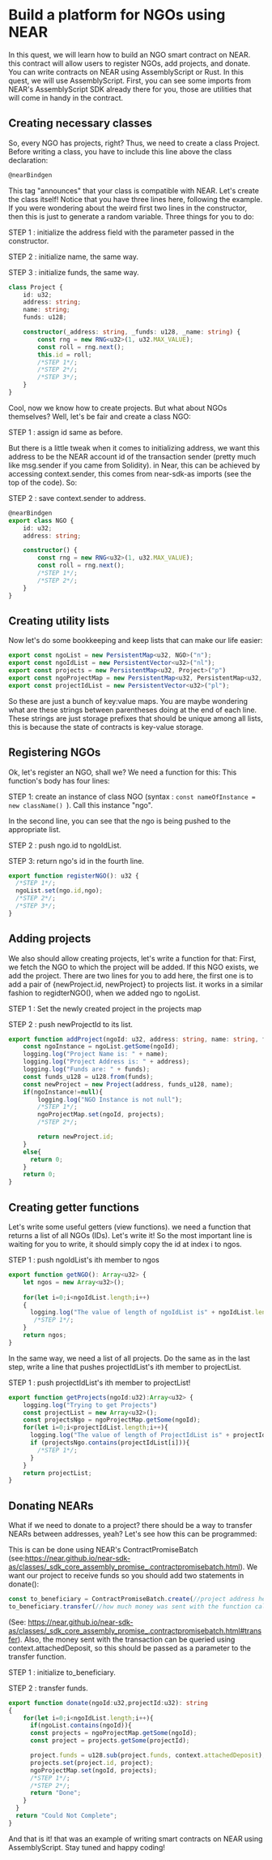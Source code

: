 # Build a platform for NGOs using NEAR
In this quest, we will learn how to build an NGO smart contract on NEAR. this contract will allow users to register NGOs, add projects, and donate.
You can write contracts on NEAR using AssemblyScript or Rust. In this quest, we will use AssemblyScript.
First, you can see some imports from NEAR's AssemblyScript SDK already there for you, those are utilities that will come in handy in the contract.

## Creating necessary classes 
So, every NGO has projects, right?
Thus, we need to create a class Project. Before writing a class, you have to include this line above the class declaration:
```ts
@nearBindgen
```
This tag "announces" that your class is compatible with NEAR. Let's create the class itself! Notice that you have three lines here, following the example.
If you were wondering about the weird first two lines in the constructor, then this is just to generate a random variable.
Three things for you to do:

STEP 1 : initialize the address field with the parameter passed in the constructor.

STEP 2 : initialize name, the same way.

STEP 3 : initialize funds, the same way.
```ts
class Project {
    id: u32;
    address: string;
    name: string;
    funds: u128;

    constructor(_address: string, _funds: u128, _name: string) {
        const rng = new RNG<u32>(1, u32.MAX_VALUE);
        const roll = rng.next();
        this.id = roll;
        /*STEP 1*/;
        /*STEP 2*/;
        /*STEP 3*/;
    }
}
```
Cool, now we know how to create projects. But what about NGOs themselves?
Well, let's be fair and create a class NGO:

STEP 1 : assign id same as before.

But there is a little tweak when it comes to initializing address, we want this address to be the NEAR account id of the transaction sender (pretty much like msg.sender if you came from Solidity). in Near, this can be achieved by accessing context.sender, this comes from near-sdk-as imports (see the top of the code). So:

STEP 2 : save context.sender to address. 
```ts
@nearBindgen
export class NGO {
    id: u32;
    address: string;

    constructor() {
        const rng = new RNG<u32>(1, u32.MAX_VALUE);
        const roll = rng.next();
        /*STEP 1*/;
        /*STEP 2*/;
    }
}

```

## Creating utility lists
Now let's do some bookkeeping and keep lists that can make our life easier:
```ts
export const ngoList = new PersistentMap<u32, NGO>("n");
export const ngoIdList = new PersistentVector<u32>("nl");
export const projects = new PersistentMap<u32, Project>("p")
export const ngoProjectMap = new PersistentMap<u32, PersistentMap<u32, Project>>("np");
export const projectIdList = new PersistentVector<u32>("pl");
```
So these are just a bunch of key:value maps. You are maybe wondering what are these strings between parentheses doing at the end of each line. These strings are just storage prefixes that should be unique among all lists, this is because the state of contracts is key-value storage.

## Registering NGOs
Ok, let's register an NGO, shall we? We need a function for this:
This function's body has four lines:

STEP 1: create an instance of class NGO (syntax : ```const nameOfInstance = new className() ```). Call this instance "ngo".

In the second line, you can see that the ngo is being pushed to the appropriate list. 

STEP 2 : push ngo.id to ngoIdList.

STEP 3: return ngo's id in the fourth line.
```ts
export function registerNGO(): u32 {
  /*STEP 1*/;
  ngoList.set(ngo.id,ngo);
  /*STEP 2*/;
  /*STEP 3*/;
}
```

## Adding projects
We also should allow creating projects, let's write a function for that:
First, we fetch the NGO to which the project will be added. If this NGO exists, we add the project. There are two lines for you to add here, the first one is to add a pair of {newProject.id, newProject} to projects list. it works in a similar fashion to regidterNGO(), when we added ngo to ngoList.

STEP 1 : Set the newly created project in the projects map

STEP 2 : push newProjectId to its list.
```ts
export function addProject(ngoId: u32, address: string, name: string, funds: string): u32{
    const ngoInstance = ngoList.getSome(ngoId);
    logging.log("Project Name is: " + name);
    logging.log("Project Address is: " + address);
    logging.log("Funds are: " + funds);
    const funds_u128 = u128.from(funds);
    const newProject = new Project(address, funds_u128, name);
    if(ngoInstance!=null){
        logging.log("NGO Instance is not null");
        /*STEP 1*/;
        ngoProjectMap.set(ngoId, projects);
        /*STEP 2*/;

        return newProject.id;
    }
    else{
      return 0;
    }
    return 0;
}
```

## Creating getter functions
Let's write some useful getters (view functions). we need a function that returns a list of all NGOs (IDs). Let's write it!
So the most important line is waiting for you to write, it should simply copy the id at index i to ngos.

STEP 1 : push ngoIdList's ith member to ngos 
```ts
export function getNGO(): Array<u32> {
    let ngos = new Array<u32>();
    
    for(let i=0;i<ngoIdList.length;i++)
    {  
      logging.log("The value of length of ngoIdList is" + ngoIdList.length.toString());
       /*STEP 1*/;
    }
    return ngos;
}
```

In the same way, we need a list of all projects. Do the same as in the last step, write a line that pushes projectIdList's ith member to projectList.

STEP 1 : push projectIdList's ith member to projectList! 
```ts
export function getProjects(ngoId:u32):Array<u32> {
    logging.log("Trying to get Projects")
    const projectList = new Array<u32>();
    const projectsNgo = ngoProjectMap.getSome(ngoId);
    for(let i=0;i<projectIdList.length;i++){
      logging.log("The value of length of ProjectIdList is" + projectIdList.length.toString());
      if (projectsNgo.contains(projectIdList[i])){
        /*STEP 1*/;
      }
    }
    return projectList; 
}
```

## Donating NEARs
What if we need to donate to a project? there should be a way to transfer NEARs between addresses, yeah?
Let's see how this can be programmed:

This is can be done using NEAR's ContractPromiseBatch (see:https://near.github.io/near-sdk-as/classes/_sdk_core_assembly_promise_.contractpromisebatch.html). We want our project to receive funds so you should add two statements in donate():

```ts
const to_beneficiary = ContractPromiseBatch.create(//project address here);
to_beneficiary.transfer(//how much money was sent with the function call);
```
(See: https://near.github.io/near-sdk-as/classes/_sdk_core_assembly_promise_.contractpromisebatch.html#transfer).
Also, the money sent with the transaction can be queried using context.attachedDeposit, so this should be passed as a parameter to the transfer function.

STEP 1 : initialize to_beneficiary.

STEP 2 : transfer funds.
```ts
export function donate(ngoId:u32,projectId:u32): string
{
    for(let i=0;i<ngoIdList.length;i++){
      if(ngoList.contains(ngoId)){
      const projects = ngoProjectMap.getSome(ngoId);
      const project = projects.getSome(projectId);

      project.funds = u128.sub(project.funds, context.attachedDeposit);
      projects.set(project.id, project);
      ngoProjectMap.set(ngoId, projects);
      /*STEP 1*/;
      /*STEP 2*/;
      return "Done";
    }
  }
  return "Could Not Complete";
}
```
And that is it! that was an example of writing smart contracts on NEAR using AssemblyScript.
Stay tuned and happy coding!
